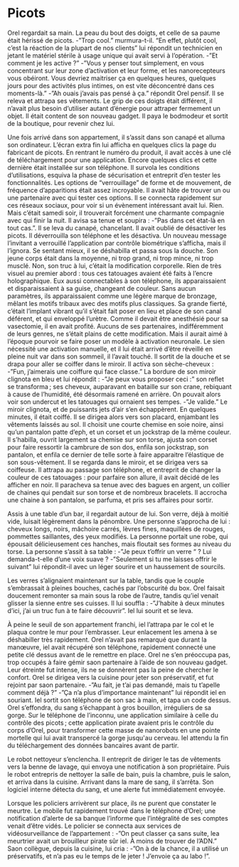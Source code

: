 # Picots 

Orel regardait sa main. La peau du bout des doigts, et celle de sa paume était hérissé de picots. 
-”Trop cool.” murmura-t-il.
“En effet, plutôt cool, c’est la réaction de la plupart de nos clients” lui répondit un technicien en jetant le matériel stérile à usage unique qui avait servi à l’opération.
-”Et comment je les active ?”
-”Vous y penser tout simplement, en vous concentrant sur leur zone d’activation et leur forme, et les nanorecepteurs vous obéiront. Vous devriez maitriser ça en quelques heures, quelques jours pour des activités plus intimes, on est vite déconcentré dans ces moments-là.”
-”Ah ouais j’avais pas pensé à ça.” répondit Orel pensif. Il se releva et attrapa ses vêtements. Le grip de ces doigts était différent, il n’avait plus besoin d’utiliser autant d’énergie pour attraper fermement un objet. Il était content de son nouveau gadget. Il paya le bodmodeur et sortit de la boutique, pour revenir chez lui.

Une fois arrivé dans son appartement, il s’assit dans son canapé et alluma son ordinateur. L’écran extra fin lui afficha en quelques clics la page du fabricant de picots. En rentrant le numéro du produit, il avait accès à une clé de téléchargement pour une application. Encore quelques clics et cette dernière était installée sur son téléphone. Il survola les conditions d’utilisations, esquiva la phase de sécurisation et entreprit d’en tester les fonctionnalités. Les options de “verrouillage” de forme et de mouvement, de fréquence d’apparitions était assez incroyable. Il avait hâte de trouver un ou une partenaire avec qui tester ces options. Il se connecta rapidement sur ces réseaux sociaux, pour voir si un évènement intéressant avait lui. Rien. Mais c’était samedi soir, il trouverait forcément une charmante compagnie avec qui finir la nuit.  Il avisa sa tenue et soupira :
-”Pas dans cet état-là en tout cas.”. Il se leva du canapé, chancelant. Il avait oublié de désactiver les picots. Il déverrouilla son téléphone et les désactiva. Un nouveau message l’invitant a verrouillé l’application par contrôle biométrique s’afficha, mais il l’ignora. Se sentant mieux, il se déshabilla et passa sous la douche. Son jeune corps était dans la moyenne, ni trop grand, ni trop mince, ni trop musclé. Non, son truc à lui, c’était la modification corporelle. Rien de très visuel au premier abord : tous ces tatouages avaient été faits à l’encre holographique. Eux aussi connectables à son téléphone, ils apparaissaient et disparaissaient à sa guise, changeant de couleur. Sans aucun paramètres, ils apparaissaient comme une légère marque de bronzage, mêlant les motifs tribaux avec des motifs plus classiques. Sa grande fierté, c’était l’implant vibrant qu’il s’était fait poser en lieu et place de son canal déférent, et qui enveloppé l’urètre. Comme il devait être anesthésié pour sa vasectomie, il en avait profité. Aucuns de ses partenaires, indifféremment de leurs genres, ne s’était plains de cette modification. Mais il aurait aimé à l’époque pourvoir se faire poser un modèle à activation neuronale. Le sien nécessité une activation manuelle, et il lui était arrivé d’être réveillé en pleine nuit var dans son sommeil, il l’avait touché. Il sortit de la douche et se drapa pour aller se coiffer dans le miroir. Il activa son sèche-cheveux :
-”Fun, j’aimerais une coiffure qui face classe.” 
La bordure de son miroir clignota en bleu et lui répondit :
-”Je peux vous proposer ceci :” son reflet se transforma ; ses cheveux, auparavant en bataille sur son crane, rebiquant à cause de l’humidité, été désormais ramené en arrière. On pouvait alors voir son undercut et les tatouages qui ornaient ses tempes. 
-”Je valide.” Le miroir clignota, et de puissants jets d’air s’en échappèrent. En quelques minutes, il était coiffé. Il se dirigea alors vers son placard, enjambant les vêtements laissés au sol. Il choisit une courte chemise en soie noire, ainsi qu’un pantalon patte d’eph, et un corset et un jockstrap de la même couleur. Il s’habilla, ouvrit largement sa chemise sur son torse, ajusta son corset pour faire ressortir la cambrure de son dos, enfila son jockstrap, son pantalon, et enfila ce dernier de telle sorte à faire apparaitre l’élastique de son sous-vêtement. Il se regarda dans le miroir, et se dirigea vers sa coiffeuse. Il attrapa au passage son téléphone, et entreprit de changer la couleur de ces tatouages : pour parfaire son allure, il avait décidé de les afficher en noir. Il paracheva sa tenue avec des bagues en argent, un collier de chaines qui pendait sur son torse et de nombreux bracelets. Il accrocha une chaine à son pantalon, se parfuma, et pris ses affaires pour sortir. 


Assis à une table d’un bar, il regardait autour de lui. Son verre, déjà à moitié vide, luisait légèrement dans la pénombre. Une personne s’approcha de lui : cheveux longs, noirs, mâchoire carrés, lèvres fines, maquillées de rouges, pommettes saillantes, des yeux modifiés. La personne portait une robe, qui épousait délicieusement ces hanches, mais floutait ses formes au niveau du torse. La personne s’assit à sa table :
-”Je peux t’offrir un verre “ ? Lui demanda-t-elle d’une voix suave ?
-”Seulement si tu me laisses offrir le suivant” lui répondit-il avec un léger sourire et un haussement de sourcils. 

Les verres s’alignaient maintenant sur la table, tandis que le couple s’embrassait à pleines bouches, cachés par l’obscurité du box. Orel faisait doucement remonter sa main sous la robe de l’autre, tandis qu’iel venait glisser la sienne entre ses cuisses. Il lui souffla :
-”J’habite à deux minutes d’ici, j’ai un truc fun à te faire découvrir”. Iel lui sourit et se leva.

À peine le seuil de son appartement franchi, iel l’attrapa par le col et le plaqua contre le mur pour l’embrasser. Leur enlacement les amena à se déshabiller très rapidement. Orel n’avait pas remarqué que durant la manœuvre, iel avait récupéré son téléphone, rapidement connecté une petite clé dessus avant de le remettre en place. Orel ne s’en préoccupa pas, trop occupés à faire gémir saon partenaire à l’aide de son nouveau gadget. Leur étreinte fut intense, ils ne se donnèrent pas la peine de chercher le confort. Orel se dirigea vers la cuisine pour jeter son préservatif, et fut rejoint par saon partenaire.
-”Au fait, je t’ai pas demandé, mais tu t’apelle comment déjà ?”
-”Ça n’a plus d’importance maintenant” lui répondit iel en souriant. Iel sortit son téléphone de son sac à main, et tapa un code dessus. Orel s’effondra, du sang s’échappant à gros bouillon, irréguliers de sa gorge. Sur le téléphone de l’inconnu, une application similaire à celle du contrôle des picots ; cette application pirate avaient pris le contrôle du corps d’Orel, pour transformer cette masse de nanorobots en une pointe mortelle qui lui avait transpercé la gorge jusqu'au cerveau. Iel attendu la fin du téléchargement des données bancaires avant de partir.

Le robot nettoyeur s’enclencha. Il entreprit de diriger le tas de vêtements vers la benne de lavage, qui envoya une notification à son propriétaire. Puis le robot entrepris de nettoyer la salle de bain, puis la chambre, puis le salon, et arriva dans la cuisine. Arrivant dans la mare de sang, il s’arrêta. Son logiciel interne détecta du sang, et une alerte fut immédiatement envoyée. 

Lorsque les policiers arrivèrent sur place, ils ne purent que constater le meurtre. Le mobile fut rapidement trouvé dans le téléphone d’Orel; une notification d’alerte de sa banque l’informe que l’intégralité de ses comptes venait d’être vidés. Le policier se connecta aux services de vidéosurveillance de l’appartement :
-”On peut classer ça sans suite, lea meurtrier avait un brouilleur pirate sûr iel. À moins de trouver de l’ADN.”
Saon collègue, depuis la cuisine, lui cria :
-”On à de la chance, il a utilisé un préservatifs, et n’a pas eu le temps de le jeter ! J’envoie ça au labo !”.



